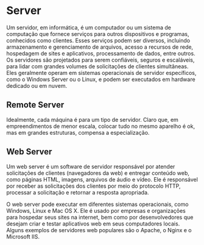 # Server

Um servidor, em informática, é um computador ou um sistema de computação que fornece serviços para outros dispositivos e programas, conhecidos como clientes. Esses serviços podem ser diversos, incluindo armazenamento e gerenciamento de arquivos, acesso a recursos de rede, hospedagem de sites e aplicativos, processamento de dados, entre outros. Os servidores são projetados para serem confiáveis, seguros e escaláveis, para lidar com grandes volumes de solicitações de clientes simultâneas. Eles geralmente operam em sistemas operacionais de servidor específicos, como o Windows Server ou o Linux, e podem ser executados em hardware dedicado ou em nuvem.

## Remote Server

Idealmente, cada máquina é para um tipo de servidor. Claro que, em empreendimentos de menor escala, colocar tudo no mesmo aparelho é ok, mas em grandes estruturas, compensa a especialização.

## Web Server

Um web server é um software de servidor responsável por atender solicitações de clientes (navegadores da web) e entregar conteúdo web, como páginas HTML, imagens, arquivos de áudio e vídeo. Ele é responsável por receber as solicitações dos clientes por meio do protocolo HTTP, processar a solicitação e retornar a resposta apropriada.

O web server pode executar em diferentes sistemas operacionais, como Windows, Linux e Mac OS X. Ele é usado por empresas e organizações para hospedar seus sites na internet, bem como por desenvolvedores que desejam criar e testar aplicativos web em seus computadores locais. Alguns exemplos de servidores web populares são o Apache, o Nginx e o Microsoft IIS.